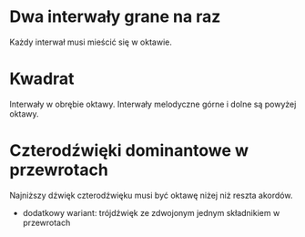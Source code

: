# Dwa interwały grane na raz

 Każdy interwał musi mieścić się w oktawie.

# Kwadrat

 Interwały w obrębie oktawy. Interwały melodyczne górne i dolne  są powyżej oktawy.

# Czterodźwięki dominantowe w przewrotach

Najniższy dźwięk czterodźwięku musi być oktawę niżej niż reszta akordów.

- dodatkowy wariant: trójdźwięk ze zdwojonym jednym składnikiem w przewrotach
